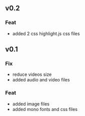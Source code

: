 ## v0.2

### Feat

- added 2 css highlight.js css files

## v0.1

### Fix

- reduce videos size
- added  audio and video files

### Feat

- added image files
- added mono fonts and css files
